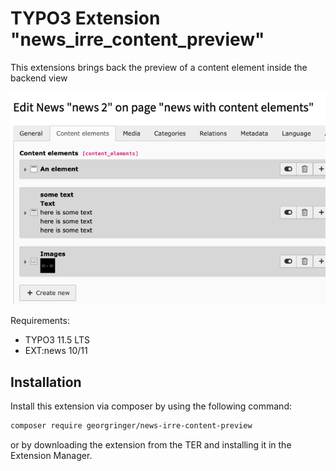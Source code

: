# TYPO3 Extension "news_irre_content_preview"

This extensions brings back the preview of a content element inside the backend view

![Example.png](Resources/Public/Screenshots/Example.png)

Requirements:

- TYPO3 11.5 LTS
- EXT:news 10/11

## Installation

Install this extension via composer by using the following command:

```bash
composer require georgringer/news-irre-content-preview
```

or by downloading the extension from the TER and installing it in the Extension Manager.
